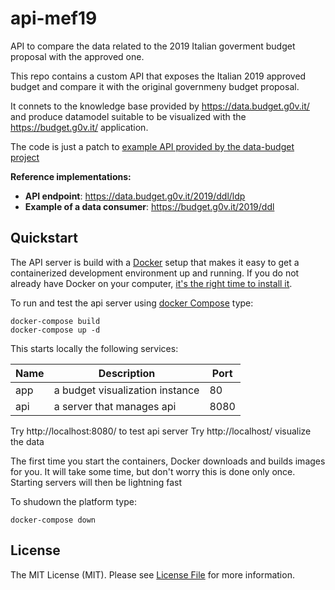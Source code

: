 # api-mef19
API to compare the data related to the 2019 Italian goverment budget proposal with the approved one.

This repo contains a custom API that exposes the Italian 2019 approved budget and compare it with the original governmeny budget proposal.

It connets to the knowledge base provided by https://data.budget.g0v.it/ and produce datamodel suitable to be visualized with the  
https://budget.g0v.it/ application.

The code is just a patch to [example API provided by the data-budget project](https://github.com/g0v-it/data-budget/tree/master/apis)

**Reference implementations:**

- **API endpoint**: https://data.budget.g0v.it/2019/ddl/ldp
- **Example of a data consumer**: https://budget.g0v.it/2019/ddl

## Quickstart


The API server is build with a [Docker](https://docker.com) setup that makes it easy 
to get a containerized development environment up and running. 
If you do not already have Docker on your computer, 
[it's the right time to install it](https://docs.docker.com/install/).

To run and test the api server using [docker Compose](https://docs.docker.com/compose/) type: 

```
docker-compose build
docker-compose up -d
```

This starts locally the following services:

| Name        | Description                                                   | Port 
| ----------- | ------------------------------------------------------------- | ------- 
| app         | a budget visualization instance                               | 80    
| api         | a server that manages api                                     | 8080 

Try http://localhost:8080/ to test api server
Try http://localhost/ visualize the data

The first time you start the containers, Docker downloads and builds images for you. It will take some time, but don't worry
this is done only once. Starting servers will then be lightning fast

To shudown the platform type: 

```
docker-compose down
```

## License

The MIT License (MIT). Please see [License File](LICENSE) for more information.
